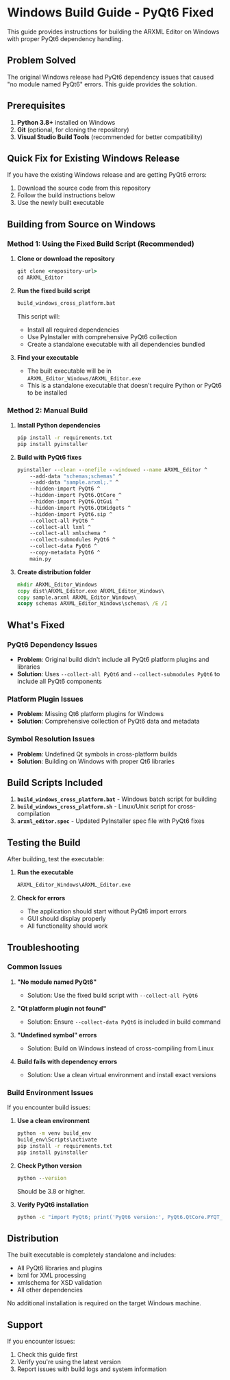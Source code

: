 # Windows Build Guide - PyQt6 Fixed

This guide provides instructions for building the ARXML Editor on Windows with proper PyQt6 dependency handling.

## Problem Solved

The original Windows release had PyQt6 dependency issues that caused "no module named PyQt6" errors. This guide provides the solution.

## Prerequisites

1. **Python 3.8+** installed on Windows
2. **Git** (optional, for cloning the repository)
3. **Visual Studio Build Tools** (recommended for better compatibility)

## Quick Fix for Existing Windows Release

If you have the existing Windows release and are getting PyQt6 errors:

1. Download the source code from this repository
2. Follow the build instructions below
3. Use the newly built executable

## Building from Source on Windows

### Method 1: Using the Fixed Build Script (Recommended)

1. **Clone or download the repository**
   ```cmd
   git clone <repository-url>
   cd ARXML_Editor
   ```

2. **Run the fixed build script**
   ```cmd
   build_windows_cross_platform.bat
   ```

   This script will:
   - Install all required dependencies
   - Use PyInstaller with comprehensive PyQt6 collection
   - Create a standalone executable with all dependencies bundled

3. **Find your executable**
   - The built executable will be in `ARXML_Editor_Windows/ARXML_Editor.exe`
   - This is a standalone executable that doesn't require Python or PyQt6 to be installed

### Method 2: Manual Build

1. **Install Python dependencies**
   ```cmd
   pip install -r requirements.txt
   pip install pyinstaller
   ```

2. **Build with PyQt6 fixes**
   ```cmd
   pyinstaller --clean --onefile --windowed --name ARXML_Editor ^
       --add-data "schemas;schemas" ^
       --add-data "sample.arxml;." ^
       --hidden-import PyQt6 ^
       --hidden-import PyQt6.QtCore ^
       --hidden-import PyQt6.QtGui ^
       --hidden-import PyQt6.QtWidgets ^
       --hidden-import PyQt6.sip ^
       --collect-all PyQt6 ^
       --collect-all lxml ^
       --collect-all xmlschema ^
       --collect-submodules PyQt6 ^
       --collect-data PyQt6 ^
       --copy-metadata PyQt6 ^
       main.py
   ```

3. **Create distribution folder**
   ```cmd
   mkdir ARXML_Editor_Windows
   copy dist\ARXML_Editor.exe ARXML_Editor_Windows\
   copy sample.arxml ARXML_Editor_Windows\
   xcopy schemas ARXML_Editor_Windows\schemas\ /E /I
   ```

## What's Fixed

### PyQt6 Dependency Issues
- **Problem**: Original build didn't include all PyQt6 platform plugins and libraries
- **Solution**: Uses `--collect-all PyQt6` and `--collect-submodules PyQt6` to include all PyQt6 components

### Platform Plugin Issues
- **Problem**: Missing Qt6 platform plugins for Windows
- **Solution**: Comprehensive collection of PyQt6 data and metadata

### Symbol Resolution Issues
- **Problem**: Undefined Qt symbols in cross-platform builds
- **Solution**: Building on Windows with proper Qt6 libraries

## Build Scripts Included

1. **`build_windows_cross_platform.bat`** - Windows batch script for building
2. **`build_windows_cross_platform.sh`** - Linux/Unix script for cross-compilation
3. **`arxml_editor.spec`** - Updated PyInstaller spec file with PyQt6 fixes

## Testing the Build

After building, test the executable:

1. **Run the executable**
   ```cmd
   ARXML_Editor_Windows\ARXML_Editor.exe
   ```

2. **Check for errors**
   - The application should start without PyQt6 import errors
   - GUI should display properly
   - All functionality should work

## Troubleshooting

### Common Issues

1. **"No module named PyQt6"**
   - Solution: Use the fixed build script with `--collect-all PyQt6`

2. **"Qt platform plugin not found"**
   - Solution: Ensure `--collect-data PyQt6` is included in build command

3. **"Undefined symbol" errors**
   - Solution: Build on Windows instead of cross-compiling from Linux

4. **Build fails with dependency errors**
   - Solution: Use a clean virtual environment and install exact versions

### Build Environment Issues

If you encounter build issues:

1. **Use a clean environment**
   ```cmd
   python -m venv build_env
   build_env\Scripts\activate
   pip install -r requirements.txt
   pip install pyinstaller
   ```

2. **Check Python version**
   ```cmd
   python --version
   ```
   Should be 3.8 or higher.

3. **Verify PyQt6 installation**
   ```cmd
   python -c "import PyQt6; print('PyQt6 version:', PyQt6.QtCore.PYQT_VERSION_STR)"
   ```

## Distribution

The built executable is completely standalone and includes:
- All PyQt6 libraries and plugins
- lxml for XML processing
- xmlschema for XSD validation
- All other dependencies

No additional installation is required on the target Windows machine.

## Support

If you encounter issues:
1. Check this guide first
2. Verify you're using the latest version
3. Report issues with build logs and system information